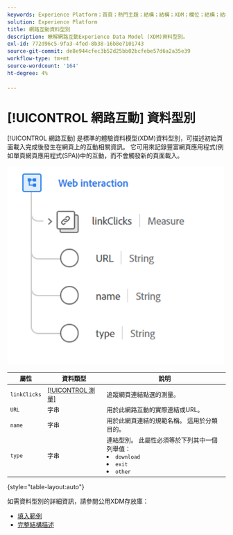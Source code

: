 ```yaml
---
keywords: Experience Platform；首頁；熱門主題；結構；結構；XDM；欄位；結構；結構；網頁互動；資料型別；資料型別；
solution: Experience Platform
title: 網路互動資料型別
description: 瞭解網路互動Experience Data Model (XDM)資料型別。
exl-id: 772d96c5-9fa3-4fed-8b38-16b8e7101743
source-git-commit: de8e944cfec3b52d25bb02bcfebe57d6a2a35e39
workflow-type: tm+mt
source-wordcount: '164'
ht-degree: 4%

---
```


# [!UICONTROL 網路互動] 資料型別

[!UICONTROL 網路互動] 是標準的體驗資料模型(XDM)資料型別，可描述初始頁面載入完成後發生在網頁上的互動相關資訊。 它可用來記錄豐富網頁應用程式(例如單頁網頁應用程式(SPA))中的互動，而不會觸發新的頁面載入。

<img src="../images/data-types/web-interaction.PNG" width="500" /><br />

| 屬性 | 資料類型 | 說明 |
| --- | --- | --- |
| `linkClicks` | [[!UICONTROL 測量]](./measure.md) | 追蹤網頁連結點選的測量。 |
| `URL` | 字串 | 用於此網路互動的實際連結或URL。 |
| `name` | 字串 | 用於此網頁連結的規範名稱。 這用於分類目的。 |
| `type` | 字串 | 連結型別。 此屬性必須等於下列其中一個列舉值： <li> `download` </li> <li> `exit` </li> <li> `other` </li> |

{style="table-layout:auto"}

如需資料型別的詳細資訊，請參閱公用XDM存放庫：

* [填入範例](https://github.com/adobe/xdm/blob/master/components/datatypes/deprecated/webinteraction.example.1.json)
* [完整結構描述](https://github.com/adobe/xdm/blob/master/components/datatypes/deprecated/webinteraction.schema.json)
